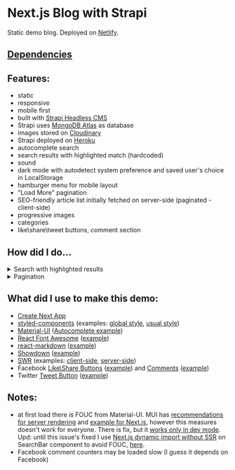 # Next.js Blog with Strapi

Static demo blog. Deployed on [Netlify](https://www.netlify.com/).

## [Dependencies](https://github.com/AlexTechNoir/Next.js-Strapi-Blog/blob/master/package.json#L10)

## Features:

- static
- responsive
- mobile first
- built with [Strapi Headless CMS](https://github.com/strapi/strapi)
- Strapi uses [MongoDB Atlas](https://www.mongodb.com/cloud/atlas) as database
- images stored on [Cloudinary](https://cloudinary.com/)
- Strapi deployed on [Heroku](https://www.heroku.com/home)
- autocomplete search
- search results with highlighted match (hardcoded)
- sound
- dark mode with autodetect system preference and saved user's choice in LocalStorage
- hamburger menu for mobile layout
- "Load More" pagination
- SEO-friendly article list initially fetched on server-side (paginated - client-side)
- progressive images
- categories
- like\share\tweet buttons, comment section

## How did I do...

<details>
  <summary>Search with highlighted results</summary>
  <br>
  <ol>
    <li>When user enters value, we <a href="https://github.com/AlexTechNoir/Next.js-Strapi-Blog/blob/master/components/header/SearchBar.js#L101">grab its changes</a>.</li>
    <li>Search happens <a href="https://github.com/AlexTechNoir/Next.js-Strapi-Blog/blob/master/components/header/SearchBar.js#L71">onSubmit</a>.</li>
    <li>It's important not to use Next.js's <a href="https://nextjs.org/docs/routing/dynamic-routes">dynamic routes</a> here, because blog would not be static if we'd have pages, depending on user's request (but if you're OK with hybrid/dynamic blog, than it's alright to use them (btw, maybe <a href="https://nextjs.org/docs/routing/dynamic-routes#optional-catch-all-routes">optional catch all routes</a> will somehow work with static site too, but I haven't tested it)). Instead we go to search page with query passed through "?" sign, <a href="https://github.com/AlexTechNoir/Next.js-Strapi-Blog/blob/master/components/header/SearchBar.js#L66">here</a>.</li>
    <li>Search page will <a href="https://github.com/AlexTechNoir/Next.js-Strapi-Blog/blob/master/pages/search.js#L14">fetch</a> Strapi's API and will <a href="https://github.com/AlexTechNoir/Next.js-Strapi-Blog/blob/master/pages/search.js#L23">render</a> the filtered results based on query parameter.</li>
    <li>In search result we <a href="https://github.com/AlexTechNoir/Next.js-Strapi-Blog/blob/master/components/search/SearchResult.js#L15">convert markup to html</a> and <a href="https://github.com/AlexTechNoir/Next.js-Strapi-Blog/blob/master/components/search/SearchResult.js#L16">html to text</a>.</li>
    <li>We <a href="https://github.com/AlexTechNoir/Next.js-Strapi-Blog/blob/master/components/search/SearchResult.js#L100">divide text into array based on value match</a> and <a href="https://github.com/AlexTechNoir/Next.js-Strapi-Blog/blob/master/components/search/SearchResult.js#L101">create new text as array with "mark" tag around match</a>.</li>
    <li>Then in useEffect, initially and every time the search value gets changed, we look for "mark" tags in text and cut the text around the first match (or just write "no match" if there is no match). The namings should be self-explanatory <a href="https://github.com/AlexTechNoir/Next.js-Strapi-Blog/blob/master/components/search/SearchResult.js#L20">here</a>.</li>
    <li>It's important to wrap the text inside "p" tag with, for example, <a href="https://github.com/AlexTechNoir/Next.js-Strapi-Blog/blob/master/components/search/SearchResult.js#L97">"span" tag</a> to avoid React NotFoundError, which occurs when we re-render page (here: search for the second time) after manipulating the DOM (highlighting). Explained <a href="https://stackoverflow.com/a/54342788/10489004">here</a>.</li>
    <li>Last important thing: when we search for the second time and if in search result list we got result that was in the previous list (but with different match this time) then it will reflect previous highlighted match, which is not what we want. To avoid this we must explicitly remove old results and load new when we search. We can do this by triggering <a href="https://github.com/AlexTechNoir/Next.js-Strapi-Blog/blob/master/pages/search.js#L35">re-fetch</a> - this will cause "isValidating" parameter to <a href="https://github.com/AlexTechNoir/Next.js-Strapi-Blog/blob/master/pages/search.js#L50">change</a> on every search, replacing previous results with skeleton load and then load new results with correct highlighted match.</li>
  </ol>
</details>

<details>
  <summary>Pagination</summary>
  <br>
  <ol>
    <li>Featured articles <a href="https://github.com/AlexTechNoir/Next.js-Strapi-Blog/blob/master/pages/index.js#L18">are fetched</a> on server-side as usual for SEO.</li>
    <li>We <a href="https://github.com/AlexTechNoir/Next.js-Strapi-Blog/blob/master/pages/index.js#L26">fetch</a> paginated data on client-side with <a href="https://swr.vercel.app/docs/pagination">useSWRInfinite</a>.</li>
    <li>We use "size" and "setSize" parameters to change page index.</li>
    <li>But instead of page index Strapi's API has <a href="https://strapi.io/documentation/v3.x/content-api/parameters.html#start">Start param</a> pointing at index from which data should be fetched and <a href="https://strapi.io/documentation/v3.x/content-api/parameters.html#limit">Limit param</a>.</li>
    <li>In getKey function <a href="https://github.com/AlexTechNoir/Next.js-Strapi-Blog/blob/master/pages/index.js#L12">"pageIndex" parameter</a> is the "size" parameter. It always starts with 0.</li>
    <li>We set <a href="https://github.com/AlexTechNoir/Next.js-Strapi-Blog/blob/master/pages/index.js#L14">limit param to 1 (fetch 1 article), start param - to "pageIndex + 7"</a> (because first 7 artciles are already fetched on server-side).</li>
    <li>On every time user clicks "Load More" button, we <a href="https://github.com/AlexTechNoir/Next.js-Strapi-Blog/blob/master/pages/index.js#L77">increase</a> size param to amount of times we need to fetch 1 artcile in one click (here we need 4, which depends on desktop layout).</li>
    <li>We also have to <a href="https://github.com/AlexTechNoir/Next.js-Strapi-Blog/blob/master/pages/index.js#L27">set initialSize parameter to 0</a>, because we don't need paginated data initially, only on demand.</li>
  </ol>
</details>

## What did I use to make this demo:

- [Create Next App](https://nextjs.org/docs/getting-started#setup)
- [styled-components](https://github.com/styled-components/styled-components) (examples: [global style](https://github.com/AlexTechNoir/Next.js-Strapi-Blog/blob/master/pages/_app.js#L77), [usual style](https://github.com/AlexTechNoir/Next.js-Strapi-Blog/blob/master/pages/_app.js#L153))
- [Material-UI](https://github.com/mui-org/material-ui) ([Autocomplete example](https://github.com/AlexTechNoir/Next.js-Strapi-Blog/blob/master/components/header/SearchBar.js#L72))
- [React Font Awesome](https://github.com/FortAwesome/react-fontawesome) ([example](https://github.com/AlexTechNoir/Next.js-Strapi-Blog/blob/master/components/header/UsualMenu.js#L75))
- [react-markdown](https://github.com/rexxars/react-markdown) ([example](https://github.com/AlexTechNoir/Next.js-Strapi-Blog/blob/master/components/article/Markdown.js#L26))
- [Showdown](https://github.com/showdownjs/showdown) ([example](https://github.com/AlexTechNoir/Next.js-Strapi-Blog/blob/master/components/search/SearchResult.js#L15))
- [SWR](https://github.com/vercel/swr) (examples: [client-side](https://github.com/AlexTechNoir/Next.js-Strapi-Blog/blob/master/pages/search.js#L14), [server-side](https://github.com/AlexTechNoir/Next.js-Strapi-Blog/blob/master/pages/categories/%5Bid%5D.js#L32))
- Facebook [Like\Share Buttons](https://developers.facebook.com/docs/plugins/like-button) ([example](https://github.com/AlexTechNoir/Next.js-Strapi-Blog/blob/master/components/article/SocialButtons.js#L13)) and [Comments](https://developers.facebook.com/docs/plugins/comments) ([example](https://github.com/AlexTechNoir/Next.js-Strapi-Blog/blob/master/components/article/Comments.js))
- Twitter [Tweet Button](https://developer.twitter.com/en/docs/twitter-for-websites/tweet-button/overview) ([example](https://github.com/AlexTechNoir/Next.js-Strapi-Blog/blob/master/components/article/SocialButtons.js#L22))

## Notes:

- at first load there is FOUC from Material-UI. MUI has [recommendations for server rendering](https://material-ui.com/guides/server-rendering/) and [example for Next.js](https://github.com/mui-org/material-ui/tree/master/examples/nextjs), however this measures doesn't work for everyone. There is fix, but it [works only in dev mode](https://github.com/vercel/next.js/issues/13058#issuecomment-666948357). Upd: until this issue's fixed I use [Next.js dynamic import without SSR](https://nextjs.org/docs/advanced-features/dynamic-import#with-no-ssr) on SearchBar component to avoid FOUC, [here](https://github.com/AlexTechNoir/Next.js-Strapi-Blog/blob/master/components/Header.js#L7).
- Facebook comment counters may be loaded slow (I guess it depends on Facebook)
